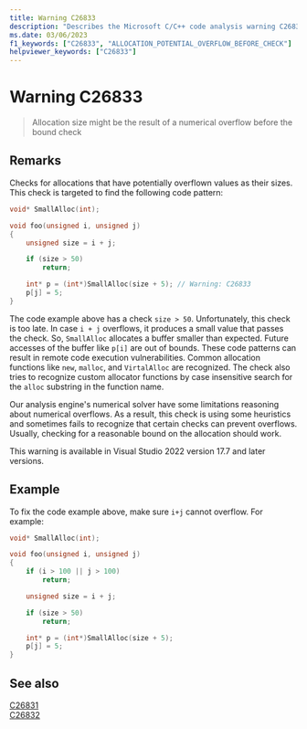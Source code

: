 ```yaml
---
title: Warning C26833
description: "Describes the Microsoft C/C++ code analysis warning C26833, its causes, and how to address it."
ms.date: 03/06/2023
f1_keywords: ["C26833", "ALLOCATION_POTENTIAL_OVERFLOW_BEFORE_CHECK"]
helpviewer_keywords: ["C26833"]
---
```

# Warning C26833

> Allocation size might be the result of a numerical overflow before the bound check

## Remarks

Checks for allocations that have potentially overflown values as their sizes. This check is targeted to find the following code pattern:

```cpp
void* SmallAlloc(int);

void foo(unsigned i, unsigned j)
{
    unsigned size = i + j;

    if (size > 50)
        return;

    int* p = (int*)SmallAlloc(size + 5); // Warning: C26833
    p[j] = 5;
}
```

The code example above has a check `size > 50`. Unfortunately, this check is too late. In case `i + j` overflows, it produces a small value that passes the check. So, `SmallAlloc` allocates a buffer smaller than expected. Future accesses of the buffer like `p[i]` are out of bounds. These code patterns can result in remote code execution vulnerabilities.
Common allocation functions like `new`, `malloc`, and `VirtalAlloc` are recognized. The check also tries to recognize custom allocator functions by case insensitive search for the `alloc` substring in the function name.

Our analysis engine's numerical solver have some limitations reasoning about numerical overflows. As a result, this check is using some heuristics and sometimes fails to recognize that certain checks can prevent overflows.
Usually, checking for a reasonable bound on the allocation should work. 

This warning is available in Visual Studio 2022 version 17.7 and later versions.
## Example

To fix the code example above, make sure `i+j` cannot overflow. For example:

```cpp
void* SmallAlloc(int);

void foo(unsigned i, unsigned j)
{
    if (i > 100 || j > 100)
        return;

    unsigned size = i + j;

    if (size > 50)
        return;

    int* p = (int*)SmallAlloc(size + 5);
    p[j] = 5;
}
```

## See also

[C26831](c26831.md)\
[C26832](c26832.md)